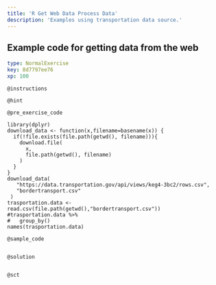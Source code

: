 ```yaml
---
title: 'R Get Web Data Process Data'
description: 'Examples using transportation data source.'
---
```


## Example code for getting data from the web

```yaml
type: NormalExercise
key: 8d7797ee76
xp: 100
```



`@instructions`


`@hint`


`@pre_exercise_code`
```{r}
library(dplyr)
download_data <- function(x,filename=basename(x)) {
  if(!file.exists(file.path(getwd(), filename))){
	download.file(
	  x,
	  file.path(getwd(), filename)
	)    
  }
}
download_data(
   "https://data.transportation.gov/api/views/keg4-3bc2/rows.csv",
   "bordertransport.csv"
 )
trasportation.data <- read.csv(file.path(getwd(),"bordertransport.csv"))
#trasportation.data %>%
#	group_by()
names(trasportation.data)
```

`@sample_code`
```{r}

```

`@solution`
```{r}

```

`@sct`
```{r}

```

